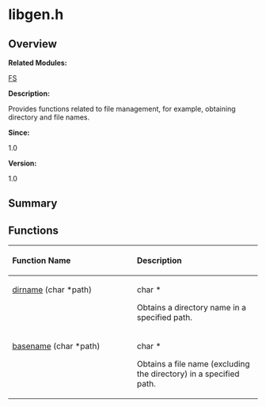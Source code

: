# libgen.h<a name="ZH-CN_TOPIC_0000001055108023"></a>

## **Overview**<a name="section1118298603084830"></a>

**Related Modules:**

[FS](FS.md)

**Description:**

Provides functions related to file management, for example, obtaining directory and file names. 

**Since:**

1.0

**Version:**

1.0

## **Summary**<a name="section1250114901084830"></a>

## Functions<a name="func-members"></a>

<a name="table2090801828084830"></a>
<table><thead align="left"><tr id="row1126718090084830"><th class="cellrowborder" valign="top" width="50%" id="mcps1.1.3.1.1"><p id="p2039035782084830"><a name="p2039035782084830"></a><a name="p2039035782084830"></a>Function Name</p>
</th>
<th class="cellrowborder" valign="top" width="50%" id="mcps1.1.3.1.2"><p id="p392545949084830"><a name="p392545949084830"></a><a name="p392545949084830"></a>Description</p>
</th>
</tr>
</thead>
<tbody><tr id="row1239283482084830"><td class="cellrowborder" valign="top" width="50%" headers="mcps1.1.3.1.1 "><p id="p1346547202084830"><a name="p1346547202084830"></a><a name="p1346547202084830"></a><a href="FS.md#gab1b6028f4625caec30c1020e737216e2">dirname</a> (char *path)</p>
</td>
<td class="cellrowborder" valign="top" width="50%" headers="mcps1.1.3.1.2 "><p id="p818737292084830"><a name="p818737292084830"></a><a name="p818737292084830"></a>char *&nbsp;</p>
<p id="p1101763677084830"><a name="p1101763677084830"></a><a name="p1101763677084830"></a>Obtains a directory name in a specified path. </p>
</td>
</tr>
<tr id="row1008734393084830"><td class="cellrowborder" valign="top" width="50%" headers="mcps1.1.3.1.1 "><p id="p1213944225084830"><a name="p1213944225084830"></a><a name="p1213944225084830"></a><a href="FS.md#gaa14fc3333d84f41eacc023626687aebd">basename</a> (char *path)</p>
</td>
<td class="cellrowborder" valign="top" width="50%" headers="mcps1.1.3.1.2 "><p id="p2123103737084830"><a name="p2123103737084830"></a><a name="p2123103737084830"></a>char *&nbsp;</p>
<p id="p1149517370084830"><a name="p1149517370084830"></a><a name="p1149517370084830"></a>Obtains a file name (excluding the directory) in a specified path. </p>
</td>
</tr>
</tbody>
</table>

